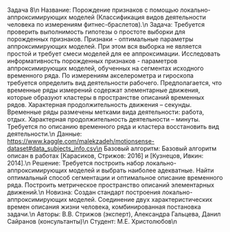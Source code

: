 Задача 8\n
Название: Порождение признаков с помощью локально-аппроксимирующих моделей (Классификация видов деятельности человека по измерениям фитнес-браслетов).\n
Задача: Требуется проверить выполнимость гипотезы о простоте выборки для порожденных признаков. Признаки - оптимальные параметры аппроксимирующих моделей. При этом вся выборка не является простой и требует смеси моделей для ее аппроксимации. Исследовать информативность порожденных признаков - параметров аппроксимирующих моделей, обученных на сегментах исходного временного ряда. По измерениям акселерометра и гироскопа требуется определить вид деятельности рабочего. Предполагается, что временные ряды измерений содержат элементарные движения, которые образуют кластеры в пространстве описаний временных рядов. Характерная продолжительность движения – секунды. Временные ряды размечены метками вида деятельности: работа, отдых. Характерная продолжительность деятельности – минуты. Требуется по описанию временного ряда и кластера восстановить вид деятельности.\n
Данные: https://www.kaggle.com/malekzadeh/motionsense-dataset#data_subjects_info.csv\n
Базовый алгоритм: Базовый алгоритм описан в работах [Карасиков, Стрижов: 2016] и [Кузнецов, Ивкин: 2014].\n
Решение: Требуется построить набор локально-аппроксимирующих моделей и выбрать наиболее адекватные. Найти оптимальный способ сегментации и оптимальное описание временного ряда. Построить метрическое пространство описаний элементарных движений.\n
Новизна: Создан стандарт построения локально-аппроксимирующих моделей. Соединение двух характеристических времен описания жизни человека, комбинированная постановка задачи.\n
Авторы: В.В. Стрижов (эксперт), Александра Гальцева, Данил Сайранов (консультанты)\n
Студент: М.Е. Христолюбов\n
